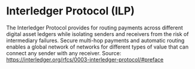 # Interledger Protocol (ILP)

The Interledger Protocol provides for routing payments across different
digital asset ledgers while isolating senders and receivers from the risk of
intermediary failures. Secure multi-hop payments and automatic routing
enables a global network of networks for different types of value that can
connect any sender with any receiver.
Source: https://interledger.org/rfcs/0003-interledger-protocol/#preface

